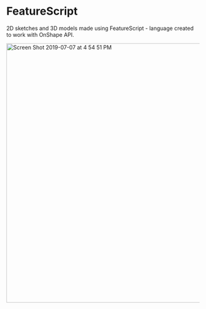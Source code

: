 # FeatureScript
2D sketches and 3D models made using FeatureScript - language created to work with OnShape API.

<img width="678" alt="Screen Shot 2019-07-07 at 4 54 51 PM" src="https://user-images.githubusercontent.com/32555704/60775457-35f2de80-a0d8-11e9-879c-222a1ce82c99.png">

